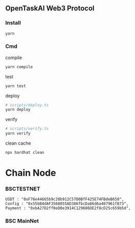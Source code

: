 ## OpenTaskAI Web3 Protocol
### Install
```sh
yarn
```
### Cmd
compile
```sh
yarn compile
```
test
```sh
yarn test
```
deploy

```sh
# scripts/deploy.ts
yarn deploy
```
verify
```sh
# scripts/verify.ts
yarn verify
```
clean cache
```sh
npx hardhat clean
```

# Chain Node


### BSCTESTNET
```
USDT : "0xF76e44665b9c20b912C57D0BfF425E74FBdeB658",
Config : "0x55bB4dAF3568055AD386fbcDa86d6a407961fB73",
Payment : "0xbA27D2ff0eD0e3914C129606DE2f8cD25c659b5d",
```

### BSC MainNet
```

```
